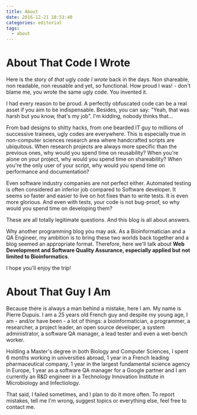 ```yaml
---
title: About
date: 2016-12-21 18:53:40
categories: editorial
tags:
  - about
---
```



# About That Code I Wrote

Here is the story of _that_ ugly _code I wrote_ back in the days. Non shareable, non readable, non reusable and yet, so functional. How proud I was! - don't blame me, you wrote the same ugly code. You invented it.

I had every reason to be proud. A perfectly obfuscated code can be a real asset if you aim to be indispensable. Besides, you can say: "Yeah, that was harsh but you know, that's my job". I'm kidding, nobody thinks that...

From bad designs to shitty hacks, from one bearded IT guy to millions of successive trainees, ugly codes are everywhere. This is especially true in non-computer sciences research area where handcrafted scripts are ubiquitous. When research projects are always more specific than the previous ones, why would you spend time on reusability? When you're alone on your project, why would you spend time on shareability? When you're the only user of your script, why would you spend time on performance and documentation?

Even software industry companies are not perfect either. Automated testing is often considered an inferior job compared to Software developer. It seems so faster and easier to live on hot fixes than to write tests. It is even more glorious. And even with tests, your code is not bug-proof, so why would you spend time on developing them?

These are all totally legitimate questions. And this blog is all about answers.

Why another programming blog you may ask. As a Bioinformatician and a QA Engineer, my ambition is to bring these two worlds back together and a blog seemed an appropriate format. Therefore, here we'll talk about **Web Development and Software Quality Assurance, especially applied but not limited to Bioinformatics**.

I hope you'll enjoy the trip!

# About That Guy I Am

Because there is always a man behind a mistake, here I am. My name is Pierre Dupuis. I am a 25 years old French guy and despite my young age, I am - and/or have been - a lot of things: a bioinformatician, a programmer, a researcher, a project leader, an open source developer, a system administrator, a software QA manager, a lead tester and even a wet-bench worker.

Holding a Master's degree in both Biology and Computer Sciences, I spent 6 months working in universities abroad, 1 year in a French leading pharmaceutical company, 1 year in the largest fundamental science agency in Europe, 1 year as a software QA manager for a Google partner and I am currently an R&D engineer in a Technology Innovation Institute in Microbiology and Infectiology.

That said, I failed sometimes, and I plan to do it more often. To report mistakes, tell me I'm wrong, suggest topics or everything else, feel free to contact me.
